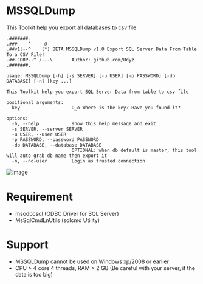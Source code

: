 # MSSQLDump
This Toolkit help you export all databases to csv file

```
.#######.
.###----^     @
.##v1l--^    (*) BETA MSSQLDump v1.0 Export SQL Server Data From Table To a CSV File!
.##-CORP--^ /---\       Author: github.com/Udyz
.#######.

usage: MSSQLDump [-h] [-s SERVER] [-u USER] [-p PASSWORD] [-db DATABASE] [-n] [key ...]

This Toolkit help you export SQL Server Data from table to csv file

positional arguments:
  key                   O_o Where is the key? Have you found it?

options:
  -h, --help            show this help message and exit
  -s SERVER, --server SERVER
  -u USER, --user USER
  -p PASSWORD, --password PASSWORD
  -db DATABASE, --database DATABASE
                        OPTIONAL: when db default is master, this tool will auto grab db name then export it
  -n, --no-user         Login as trusted connection
```
![image](https://cehvietnam.files.wordpress.com/2021/03/nmap.jpg?w=10&key=lulzalx)

# Requirement
+ msodbcsql (ODBC Driver for SQL Server)
+ MsSqlCmdLnUtils (sqlcmd Utility)

# Support
+ MSSQLDump cannot be used on Windows xp/2008 or earlier
+ CPU > 4 core 4 threads, RAM > 2 GB (Be careful with your server, if the data is too big)

